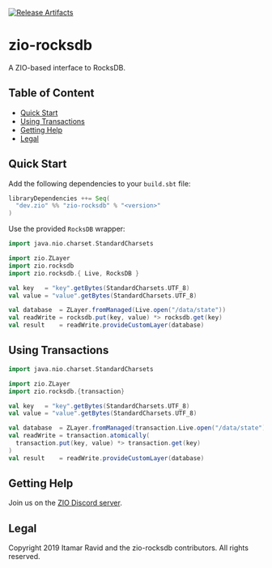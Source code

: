[![Release Artifacts][Badge-SonatypeReleases]][Link-SonatypeReleases]

# zio-rocksdb

A ZIO-based interface to RocksDB.

## Table of Content
   - [Quick Start](#quick-start)   
   - [Using Transactions](#using-transactions)
   - [Getting Help](#getting-help)
   - [Legal](#legal)

## Quick Start

Add the following dependencies to your `build.sbt` file:
```scala
libraryDependencies ++= Seq(
  "dev.zio" %% "zio-rocksdb" % "<version>"
)
```

Use the provided `RocksDB` wrapper:
```scala
import java.nio.charset.StandardCharsets

import zio.ZLayer
import zio.rocksdb
import zio.rocksdb.{ Live, RocksDB }

val key   = "key".getBytes(StandardCharsets.UTF_8)
val value = "value".getBytes(StandardCharsets.UTF_8)

val database  = ZLayer.fromManaged(Live.open("/data/state"))
val readWrite = rocksdb.put(key, value) *> rocksdb.get(key)
val result    = readWrite.provideCustomLayer(database)
```

## Using Transactions

```scala
import java.nio.charset.StandardCharsets

import zio.ZLayer
import zio.rocksdb.{transaction}

val key   = "key".getBytes(StandardCharsets.UTF_8)
val value = "value".getBytes(StandardCharsets.UTF_8)

val database  = ZLayer.fromManaged(transaction.Live.open("/data/state"))
val readWrite = transaction.atomically(
  transaction.put(key, value) *> transaction.get(key)
) 
val result    = readWrite.provideCustomLayer(database)
```

## Getting Help

Join us on the [ZIO Discord server](https://discord.gg/2ccFBr4).

## Legal

Copyright 2019 Itamar Ravid and the zio-rocksdb contributors. All rights reserved.

[Link-SonatypeReleases]: https://oss.sonatype.org/content/repositories/releases/dev/zio/zio-rocksdb_2.12/ "Sonatype Releases"
[Badge-SonatypeReleases]: https://img.shields.io/nexus/r/https/oss.sonatype.org/dev.zio/zio-rocksdb_2.12.svg "Sonatype Releases"
